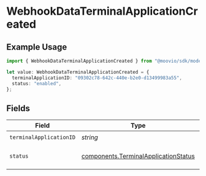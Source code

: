 # WebhookDataTerminalApplicationCreated

## Example Usage

```typescript
import { WebhookDataTerminalApplicationCreated } from "@moovio/sdk/models/components";

let value: WebhookDataTerminalApplicationCreated = {
  terminalApplicationID: "09302c78-642c-440e-b2e0-d13499983a55",
  status: "enabled",
};
```

## Fields

| Field                                                                                        | Type                                                                                         | Required                                                                                     | Description                                                                                  | Example                                                                                      |
| -------------------------------------------------------------------------------------------- | -------------------------------------------------------------------------------------------- | -------------------------------------------------------------------------------------------- | -------------------------------------------------------------------------------------------- | -------------------------------------------------------------------------------------------- |
| `terminalApplicationID`                                                                      | *string*                                                                                     | :heavy_check_mark:                                                                           | N/A                                                                                          |                                                                                              |
| `status`                                                                                     | [components.TerminalApplicationStatus](../../models/components/terminalapplicationstatus.md) | :heavy_check_mark:                                                                           | Status of the terminal application.                                                          | enabled                                                                                      |